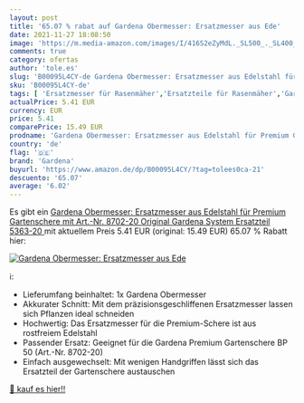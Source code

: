```yaml
---
layout: post
title: '65.07 % rabat auf Gardena Obermesser: Ersatzmesser aus Ede'
date: 2021-11-27 18:08:50
image: 'https://m.media-amazon.com/images/I/416S2eZyMdL._SL500_._SL400_.jpg'
comments: true
category: ofertas
author: 'tole.es'
slug: 'B00095L4CY-de Gardena Obermesser: Ersatzmesser aus Edelstahl für Premium...'
sku: 'B00095L4CY-de'
tags: [ 'Ersatzmesser für Rasenmäher','Ersatzteile für Rasenmäher','Garten','Garten- & Bewässerungsgeräte','Gartengeräte','Rasenmäher & Elektrische Gartenwerkzeuge','Rasenmäherersatzteile & Rasenmäherzubehör','Regular Stores','Shops','gardena', ]
actualPrice: 5.41 EUR
currency: EUR
price: 5.41
comparePrice: 15.49 EUR
prodname: 'Gardena Obermesser: Ersatzmesser aus Edelstahl für Premium Gartenschere mit Art.-Nr. 8702-20  Original Gardena System Ersatzteil  5363-20 '
country: 'de'
flag: '🇩🇪'
brand: 'Gardena'
buyurl: 'https://www.amazon.de/dp/B00095L4CY/?tag=tolees0ca-21'
descuento: '65.07'
average: '6.02'
---
```


Es gibt ein [Gardena Obermesser: Ersatzmesser aus Edelstahl für Premium Gartenschere mit Art.-Nr. 8702-20  Original Gardena System Ersatzteil  5363-20 ](https://www.amazon.de/dp/B00095L4CY/?tag=tolees0ca-21) mit aktuellem Preis 5.41 EUR (original: 15.49 EUR) 65.07 % Rabatt hier:

[![Gardena Obermesser: Ersatzmesser aus Ede](https://m.media-amazon.com/images/I/416S2eZyMdL._SL500_._SL400_.jpg)](https://www.amazon.de/dp/B00095L4CY/?tag=tolees0ca-21)

ℹ️:

- Lieferumfang beinhaltet: 1x Gardena Obermesser
- Akkurater Schnitt: Mit dem präzisionsgeschliffenen Ersatzmesser lassen sich Pflanzen ideal schneiden
- Hochwertig: Das Ersatzmesser für die Premium-Schere ist aus rostfreiem Edelstahl
- Passender Ersatz: Geeignet für die Gardena Premium Gartenschere BP 50 (Art.-Nr. 8702-20)
- Einfach ausgewechselt: Mit wenigen Handgriffen lässt sich das Ersatzteil der Gartenschere austauschen

[🛒 kauf es hier!!](https://www.amazon.de/dp/B00095L4CY/?tag=tolees0ca-21)

